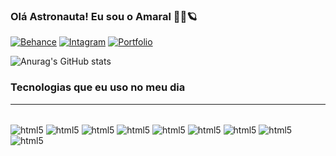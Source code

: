 
### Olá Astronauta! Eu sou o Amaral 🧑‍🚀🪐


[![Behance](https://img.shields.io/badge/-Behance-blue?style=for-the-badge&logo=behance&logoColor=white)](https://www.behance.net/messier-amaral) [![Intagram](https://img.shields.io/badge/Instagram-E4405F?style=for-the-badge&logo=instagram&logoColor=white)](https://instagram.com/amaral_dev) [![Portfolio](https://img.shields.io/badge/website-000000?style=for-the-badge&logo=About.me&logoColor=white)](https://messieramaral.com) 

![Anurag's GitHub stats](https://github-readme-stats.vercel.app/api?username=anuraghazra&show_icons=true&theme=radical)

### Tecnologias que eu uso no meu dia

<div style="display: inline_block"><hr/><br>
   <img align="center" src="https://img.shields.io/badge/Python-14354C?style=for-the-badge&logo=python&logoColor=white" alt="html5">
   <img align="center" src="https://img.shields.io/badge/HTML5-E34F26?style=for-the-badge&logo=html5&logoColor=white" alt="html5">
   <img align="center" src="https://img.shields.io/badge/CSS3-1572B6?style=for-the-badge&logo=css3&logoColor=white" alt="html5">
   <img align="center" src="https://img.shields.io/badge/JavaScript-323330?style=for-the-badge&logo=javascript&logoColor=F7DF1E" alt="html5">
   <img align="center" src="https://img.shields.io/badge/Node.js-43853D?style=for-the-badge&logo=node.js&logoColor=white" alt="html5">
   <img align="center" src="https://img.shields.io/badge/Kotlin-0095D5?&style=for-the-badge&logo=kotlin&logoColor=white" alt="html5">
   <img align="center" src="https://img.shields.io/badge/React-20232A?style=for-the-badge&logo=react&logoColor=61DAFB" alt="html5">
   <img align="center" src="https://img.shields.io/badge/Tailwind_CSS-38B2AC?style=for-the-badge&logo=tailwind-css&logoColor=white" alt="html5">
   <img align="center" src="https://img.shields.io/badge/Flask-000000?style=for-the-badge&logo=flask&logoColor=white" alt="html5">

</div>
